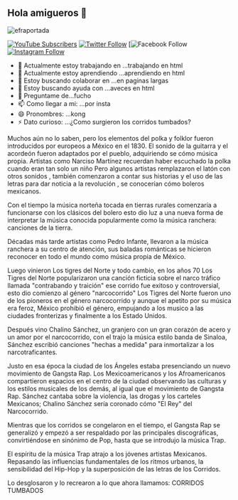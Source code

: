 ## Hola amigueros 👋

![efraportada](https://github.com/user-attachments/assets/be637e67-e21c-44c9-b44d-c77fecce813d)


[![YouTube Subscribers](https://img.shields.io/youtube/channel/subscribers/UCiyfPjWINfp3q4ztbnfOtSw?style=social)](@efrainpulido873)
[![Twitter Follow](https://img.shields.io/twitter/follow/pepe?style=social)](https://twitter.com/@pepe71547711094)
[![Facebook Follow](https://img.shields.io/badge/Facebook-Follow-blue?style=social&logo=facebook)
[![Instagram Follow](https://img.shields.io/badge/Instagram-Follow-purple?style=social&logo=instagram)](https://www.instagram.com/x.pulido03_/)



- 🔭 Actualmente estoy trabajando en ...trabajando en html
- 🌱 Actualmente estoy aprendiendo ...aprendiendo en html
- 👯 Estoy buscando colaborar en ...en paginas largas 
- 🤔 Estoy buscando ayuda con ...aveces en html
- 💬 Preguntame de...fucho
- 📫 Como llegar a mi: ...por insta
- 😄 Pronombres: ...kong
- ⚡ Dato curioso: ...¿Como surgieron los corridos tumbados?

Muchos aún no lo saben, pero los elementos del polka y folklor fueron introducidos por europeos a México en el 1830. El sonido de la guitarra y el acordeón fueron adaptados por el pueblo, adquiriendo se cómo música propia. Artistas como Narciso Martínez recuerdan haber escuchado la polka cuando eran tan solo un niño Pero algunos artistas remplazaron el latón con otros sonidos , también comenzaron a contar sus historias y el uso de las letras para dar noticia a la revolución , se conocerían cómo boleros mexicanos. 

Con el tiempo la música norteña tocada en tierras rurales comenzaría a funcionarse con los clásicos del bolero esto dio luz a una nueva forma de interpretar la música conocida popularmente como la música ranchera: canciones de la tierra.

Décadas más tarde artistas como Pedro Infante, llevaron a la música ranchera a su centro de atención, sus baladas románticas se hicieron reconocer en todo el mundo como música propia de México.

Luego vinieron Los tigres del Norte y todo cambio, en los años 70 Los Tigres del Norte popularizaron una canción ficticia sobre el narco tráfico llamada "contrabando y traición" ese corrido fue exitoso y controversial, esto dio comienzo al género "narcocorrido" Los Tigres del Norte fueron uno de los pioneros en el género narcocorrido y aunque el apetito por su música era feroz, México prohibió el género, empujando a los musico a las ciudades fronterizas y finalmente a los Estado Unidos. 

Después vino Chalino Sánchez, un granjero con un gran corazón de acero y un amor por el narcocorrido, con el trajo la música estilo banda de Sinaloa, Sánchez escribió canciones "hechas a medida" para inmortalizar a los narcotraficantes.

Justo en esa época la ciudad de los Ángeles estaba presenciando un nuevo movimiento de Gangsta Rap. Los Mexicoamericanos y los Afroamericanos compartieron espacios en el centro de la ciudad observando las culturas y los estilos musicales de los demás, al igual que el movimiento de Gangsta Rap. Sánchez cantaba sobre la violencia, las drogas y los carteles Mexicanos; Chalino Sánchez sería coronado cómo "El Rey" del Narcocorrido.

Mientras que los corridos se congelaron en el tiempo, el Gangsta Rap se generalizó y empezó a ser respaldado por las principales discográficas, convirtiéndose en sinónimo de Pop, hasta que se introdujo la música Trap.

El espíritu de la música Trap atrajo a los jóvenes artistas Mexicanos. Repasando las influencias fundamentales de los ritmos urbanos, la sensibilidad del Hip-Hop y la superposición de las letras de los Corridos. 

Lo desglosaron y lo recrearon a lo que ahora llamamos: CORRIDOS TUMBADOS


